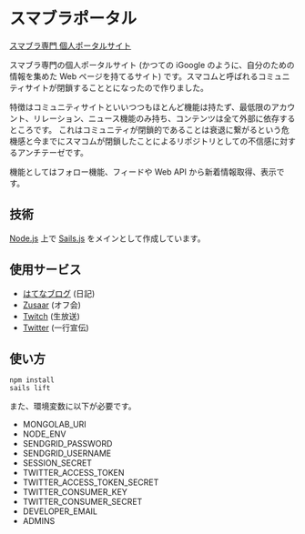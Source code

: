 # スマブラポータル

[スマブラ専門 個人ポータルサイト](http://ssbp.info)

スマブラ専門の個人ポータルサイト (かつての iGoogle のように、自分のための情報を集めた Web ページを持てるサイト) です。スマコムと呼ばれるコミュニティサイトが閉鎖することとになったので作りました。

特徴はコミュニティサイトといいつつもほとんど機能は持たず、最低限のアカウント、リレーション、ニュース機能のみ持ち、コンテンツは全て外部に依存するところです。
これはコミュニティが閉鎖的であることは衰退に繋がるという危機感と今までにスマコムが閉鎖したことによるリポジトリとしての不信感に対するアンチテーゼです。

機能としてはフォロー機能、フィードや Web API から新着情報取得、表示です。


## 技術

[Node.js](https://nodejs.org) 上で [Sails.js](https://sailsjs.org) をメインとして作成しています。


## 使用サービス

- [はてなブログ](http://hatenablog.com) (日記)
- [Zusaar](http://www.zusaar.com) (オフ会)
- [Twitch](http://ja.twitch.tv) (生放送)
- [Twitter](https://twitter.com) (一行宣伝)


## 使い方

```shell
npm install
sails lift
```

また、環境変数に以下が必要です。

- MONGOLAB_URI
- NODE_ENV
- SENDGRID_PASSWORD
- SENDGRID_USERNAME
- SESSION_SECRET
- TWITTER_ACCESS_TOKEN
- TWITTER_ACCESS_TOKEN_SECRET
- TWITTER_CONSUMER_KEY
- TWITTER_CONSUMER_SECRET
- DEVELOPER_EMAIL
- ADMINS
